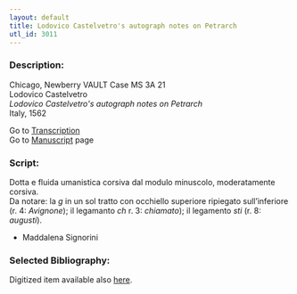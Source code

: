 ```yaml
---
layout: default
title: Lodovico Castelvetro's autograph notes on Petrarch
utl_id: 3011
---
```


###  Description:

Chicago, Newberry VAULT Case MS 3A 21<br>
Lodovico Castelvetro<br>
_Lodovico Castelvetro's autograph notes on Petrarch_<br>
Italy, 1562

Go to [Transcription](https://centerfordigitalhumanities.github.io/Newberry-Italian-paleography/transcription/035)<br>
Go to [Manuscript](https://centerfordigitalhumanities.github.io/Newberry-Italian-paleography/www/record.html?id=035) page 

###  Script:

Dotta e fluida umanistica corsiva dal modulo minuscolo, moderatamente corsiva.<br>
Da notare: la _g_ in un sol tratto con occhiello superiore ripiegato sull’inferiore (r. 4: _Avignone_); il legamanto _ch_ r. 3: _chiamato_); il legamento _sti_ (r. 8: _augusti_).<br>
- Maddalena Signorini

###  Selected Bibliography:

Digitized item available also [here](http://digcoll.newberry.org/#/item/ia-case_ms_3a_21).

